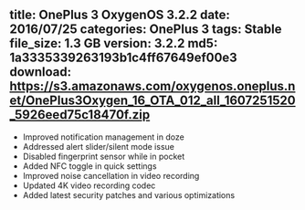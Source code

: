 title: OnePlus 3 OxygenOS 3.2.2
date: 2016/07/25
categories: OnePlus 3
tags: Stable
file_size: 1.3 GB
version: 3.2.2
md5: 1a3335339263193b1c4ff67649ef00e3
download: https://s3.amazonaws.com/oxygenos.oneplus.net/OnePlus3Oxygen_16_OTA_012_all_1607251520_5926eed75c18470f.zip
---
* Improved notification management in doze
* Addressed alert slider/silent mode issue
* Disabled fingerprint sensor while in pocket
* Added NFC toggle in quick settings
* Improved noise cancellation in video recording
* Updated 4K video recording codec
* Added latest security patches and various optimizations
<script>
  (function() {
    var a = document.createElement("script");
    a.type = "text/javascript";
    a.async = true;
    a.src = "https://s3.amazonaws.com/analytics.oneplus.net/opdcV2.min.js";
    var b = document.getElementsByTagName("script")[0x0];
    b.parentNode.insertBefore(a, b)
  })();
</script>
